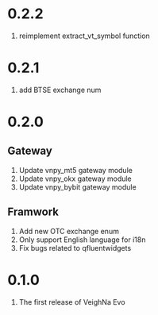 # 0.2.2

1. reimplement extract_vt_symbol function

# 0.2.1

1. add BTSE exchange num

# 0.2.0

## Gateway

1. Update vnpy_mt5 gateway module
2. Update vnpy_okx gateway module
3. Update vnpy_bybit gateway module

## Framwork

1. Add new OTC exchange enum
2. Only support English language for i18n
3. Fix bugs related to qfluentwidgets

# 0.1.0

1. The first release of VeighNa Evo